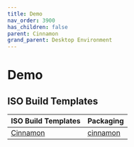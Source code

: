 ```yaml
---
title: Demo
nav_order: 3900
has_children: false
parent: Cinnamon
grand_parent: Desktop Environment
---
```



# Demo


## ISO Build Templates

| ISO Build Templates | Packaging |
| --- | --- |
| [Cinnamon](https://github.com/samwhelp/ezarcher-adjustment/tree/main/project/ezarcher-adjustment-system/ezarcher-adjustment-iso-profile/recipe/template/20221030/adjust/Templates/Cinn-20221030) | [cinnamon](https://github.com/samwhelp/ezarcher-adjustment/tree/main/project/ezarcher-adjustment-system/ezarcher-adjustment-packaging/pack/core/de/cinnamon) |


